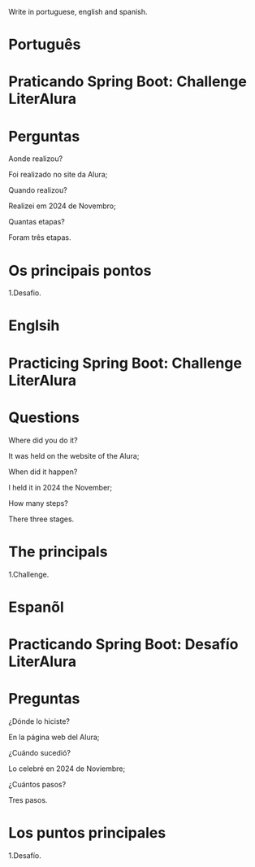 Write in portuguese, english and spanish.

# Português

# Praticando Spring Boot: Challenge LiterAlura

# Perguntas

Aonde realizou?

Foi realizado no site da Alura;

Quando realizou?

Realizei em 2024 de Novembro;

Quantas etapas?

Foram três etapas.

# Os principais pontos

1.Desafio.

# Englsih

# Practicing Spring Boot: Challenge LiterAlura

# Questions

Where did you do it?

It was held on the website of the Alura;

When did it happen?

I held it in 2024 the November;

How many steps?

There three stages.

# The principals

1.Challenge.

# Espanõl

# Practicando Spring Boot:  Desafío LiterAlura

# Preguntas

¿Dónde lo hiciste?

En la página web del Alura;

¿Cuándo sucedió?

Lo celebré en 2024 de Noviembre;

¿Cuántos pasos?

Tres pasos.

# Los puntos principales

1.Desafío.

